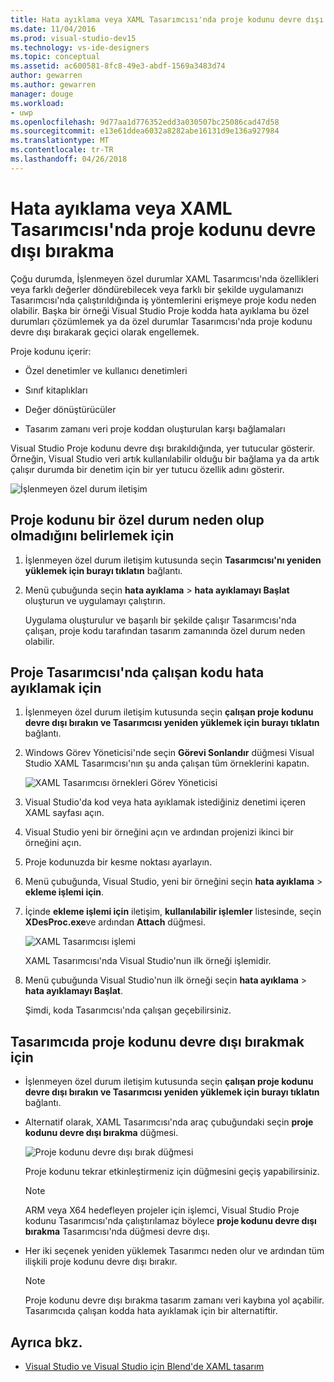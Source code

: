 ```yaml
---
title: Hata ayıklama veya XAML Tasarımcısı'nda proje kodunu devre dışı bırakma
ms.date: 11/04/2016
ms.prod: visual-studio-dev15
ms.technology: vs-ide-designers
ms.topic: conceptual
ms.assetid: ac600581-8fc8-49e3-abdf-1569a3483d74
author: gewarren
ms.author: gewarren
manager: douge
ms.workload:
- uwp
ms.openlocfilehash: 9d77aa1d776352edd3a030507bc25086cad47d58
ms.sourcegitcommit: e13e61ddea6032a8282abe16131d9e136a927984
ms.translationtype: MT
ms.contentlocale: tr-TR
ms.lasthandoff: 04/26/2018
---
```

# <a name="debug-or-disable-project-code-in-xaml-designer"></a>Hata ayıklama veya XAML Tasarımcısı'nda proje kodunu devre dışı bırakma

Çoğu durumda, İşlenmeyen özel durumlar XAML Tasarımcısı'nda özellikleri veya farklı değerler döndürebilecek veya farklı bir şekilde uygulamanızı Tasarımcısı'nda çalıştırıldığında iş yöntemlerini erişmeye proje kodu neden olabilir. Başka bir örneği Visual Studio Proje kodda hata ayıklama bu özel durumları çözümlemek ya da özel durumlar Tasarımcısı'nda proje kodunu devre dışı bırakarak geçici olarak engellemek.

Proje kodunu içerir:

-   Özel denetimler ve kullanıcı denetimleri

-   Sınıf kitaplıkları

-   Değer dönüştürücüler

-   Tasarım zamanı veri proje koddan oluşturulan karşı bağlamaları

Visual Studio Proje kodunu devre dışı bırakıldığında, yer tutucular gösterir. Örneğin, Visual Studio veri artık kullanılabilir olduğu bir bağlama ya da artık çalışır durumda bir denetim için bir yer tutucu özellik adını gösterir.

![İşlenmeyen özel durum iletişim](../designers/media/xaml_unhandledexception.png)

## <a name="to-determine-if-project-code-is-causing-an-exception"></a>Proje kodunu bir özel durum neden olup olmadığını belirlemek için

1.  İşlenmeyen özel durum iletişim kutusunda seçin **Tasarımcısı'nı yeniden yüklemek için burayı tıklatın** bağlantı.

2.  Menü çubuğunda seçin **hata ayıklama** > **hata ayıklamayı Başlat** oluşturun ve uygulamayı çalıştırın.

     Uygulama oluşturulur ve başarılı bir şekilde çalışır Tasarımcısı'nda çalışan, proje kodu tarafından tasarım zamanında özel durum neden olabilir.

## <a name="to-debug-project-code-running-in-the-designer"></a>Proje Tasarımcısı'nda çalışan kodu hata ayıklamak için

1.  İşlenmeyen özel durum iletişim kutusunda seçin **çalışan proje kodunu devre dışı bırakın ve Tasarımcısı yeniden yüklemek için burayı tıklatın** bağlantı.

2.  Windows Görev Yöneticisi'nde seçin **Görevi Sonlandır** düğmesi Visual Studio XAML Tasarımcısı'nın şu anda çalışan tüm örneklerini kapatın.

     ![XAML Tasarımcısı örnekleri Görev Yöneticisi](../designers/media/xaml_taskmanager.png)

3.  Visual Studio'da kod veya hata ayıklamak istediğiniz denetimi içeren XAML sayfası açın.

4.  Visual Studio yeni bir örneğini açın ve ardından projenizi ikinci bir örneğini açın.

5.  Proje kodunuzda bir kesme noktası ayarlayın.

6.  Menü çubuğunda, Visual Studio, yeni bir örneğini seçin **hata ayıklama** > **ekleme işlemi için**.

7.  İçinde **ekleme işlemi için** iletişim, **kullanılabilir işlemler** listesinde, seçin **XDesProc.exe**ve ardından **Attach** düğmesi.

     ![XAML Tasarımcısı işlemi](../designers/media/xaml_attach.png)

     XAML Tasarımcısı'nda Visual Studio'nun ilk örneği işlemidir.

8.  Menü çubuğunda Visual Studio'nun ilk örneği seçin **hata ayıklama** > **hata ayıklamayı Başlat**.

     Şimdi, koda Tasarımcısı'nda çalışan geçebilirsiniz.

## <a name="to-disable-project-code-in-the-designer"></a>Tasarımcıda proje kodunu devre dışı bırakmak için

-   İşlenmeyen özel durum iletişim kutusunda seçin **çalışan proje kodunu devre dışı bırakın ve Tasarımcısı yeniden yüklemek için burayı tıklatın** bağlantı.

-   Alternatif olarak, XAML Tasarımcısı'nda araç çubuğundaki seçin **proje kodunu devre dışı bırakma** düğmesi.

     ![Proje kodunu devre dışı bırak düğmesi](../designers/media/xaml_disablecode.png)

     Proje kodunu tekrar etkinleştirmeniz için düğmesini geçiş yapabilirsiniz.

    > [!NOTE]
    > ARM veya X64 hedefleyen projeler için işlemci, Visual Studio Proje kodunu Tasarımcısı'nda çalıştırılamaz böylece **proje kodunu devre dışı bırakma** Tasarımcısı'nda düğmesi devre dışı.

-   Her iki seçenek yeniden yüklemek Tasarımcı neden olur ve ardından tüm ilişkili proje kodunu devre dışı bırakır.

    > [!NOTE]
    > Proje kodunu devre dışı bırakma tasarım zamanı veri kaybına yol açabilir. Tasarımcıda çalışan kodda hata ayıklamak için bir alternatiftir.

## <a name="see-also"></a>Ayrıca bkz.

- [Visual Studio ve Visual Studio için Blend'de XAML tasarım](../designers/designing-xaml-in-visual-studio.md)